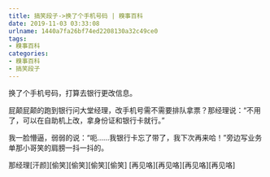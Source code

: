 ```yaml
---
title: 搞笑段子->换了个手机号码 | 糗事百科
date: 2019-11-03 03:33:08
urlname: 1440a7fa26bf74ed2208130a32c49ce0
tags: 
- 糗事百科
categories:
- 糗事百科
- 搞笑段子
---
```

换了个手机号码，打算去银行更改信息。

屁颠屁颠的跑到银行问大堂经理，改手机号需不需要排队拿票？那经理说：“不用了，可以在自助机上改，拿身份证和银行卡就行。”

我一脸懵逼，弱弱的说：“呃……我银行卡忘了带了，我下次再来哈！”旁边写业务单那小哥笑的肩膀一抖一抖的。

那经理[汗颜][偷笑][偷笑][偷笑][偷笑]      [再见咯][再见咯][再见咯][再见咯]


